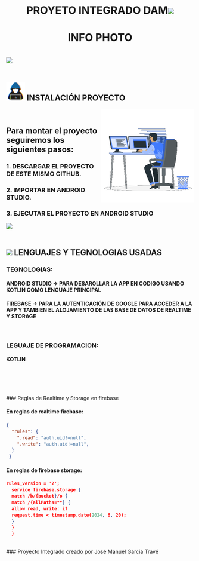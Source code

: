 <h1 align="center"><b> PROYETO INTEGRADO DAM</b><img src="https://media.giphy.com/media/hvRJCLFzcasrR4ia7z/giphy.gif" width="35"></h1>
<h1 align="center"><b> INFO PHOTO</b></h1>
<br>
<img src="https://user-images.githubusercontent.com/73097560/115834477-dbab4500-a447-11eb-908a-139a6edaec5c.gif"><br><br>

## <picture><img src = "https://github.com/0xAbdulKhalid/0xAbdulKhalid/raw/main/assets/mdImages/about_me.gif" width = 50px></picture> **INSTALACIÓN PROYECTO**

<picture> <img align="right" src="https://github.com/0xAbdulKhalid/0xAbdulKhalid/raw/main/assets/mdImages/Right_Side.gif" width = 250px></picture>



<br>


## Para montar el proyecto seguiremos los siguientes pasos:

### 1. DESCARGAR EL PROYECTO DE ESTE MISMO GITHUB.<br>
### 2. IMPORTAR EN ANDROID STUDIO.<br>
### 3. EJECUTAR EL PROYECTO EN ANDROID STUDIO<br>


<img src="https://user-images.githubusercontent.com/73097560/115834477-dbab4500-a447-11eb-908a-139a6edaec5c.gif"><br><br>

## <img src="https://media2.giphy.com/media/QssGEmpkyEOhBCb7e1/giphy.gif?cid=ecf05e47a0n3gi1bfqntqmob8g9aid1oyj2wr3ds3mg700bl&rid=giphy.gif" width ="25"><b>  LENGUAJES Y TEGNOLOGIAS USADAS</b>
### TEGNOLOGIAS:
#### ANDROID STUDIO -> PARA DESAROLLAR LA APP EN CODIGO USANDO KOTLIN COMO LENGUAJE PRINCIPAL
#### FIREBASE -> PARA LA AUTENTICACIÓN DE GOOGLE PARA ACCEDER A LA APP Y TAMBIEN EL ALOJAMIENTO DE LAS BASE DE DATOS DE REALTIME Y STORAGE
<br>

### LEGUAJE DE PROGRAMACION:
#### KOTLIN
<br>
<br>
<br>
<br>
### Reglas de Realtime y Storage en firebase

#### En reglas de realtime firebase:
``` json
{
  "rules": {
    ".read": "auth.uid!=null",  
    ".write": "auth.uid!=null",  
  }
 }
```

#### En reglas de firebase storage: 
``` json
rules_version = '2';
  service firebase.storage {
  match /b/{bucket}/o {
  match /{allPaths=**} {
  allow read, write: if
  request.time < timestamp.date(2024, 6, 20);
  }
  }
  }
```
  

<br>
### Proyecto Integrado creado por José Manuel Garcia Travé
